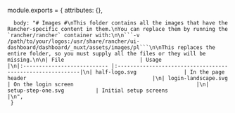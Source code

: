 
module.exports = { 
      attributes: {},
    
      body: "# Images #\nThis folder contains all the images that have the Rancher-specific content in them.\nYou can replace them by running the `rancher/rancher` container with:\n\n```-v /path/to/your/logos:/usr/share/rancher/ui-dashboard/dashboard/_nuxt/assets/images/pl```\n\nThis replaces the entire folder, so you must supply all the files or they will be missing.\n\n| File                        | Usage                                                     |\n|:--------------------------- |:----------------------------------------------------------|\n| half-logo.svg               | In the page header                                        |\n| login-landscape.svg         | On the login screen                                       |\n| setup-step-one.svg          | Initial setup screens                                     |\n",
     }